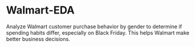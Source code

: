 # Walmart-EDA
Analyze Walmart customer purchase behavior by gender to determine if spending habits differ, especially on Black Friday. This helps Walmart make better business decisions.
